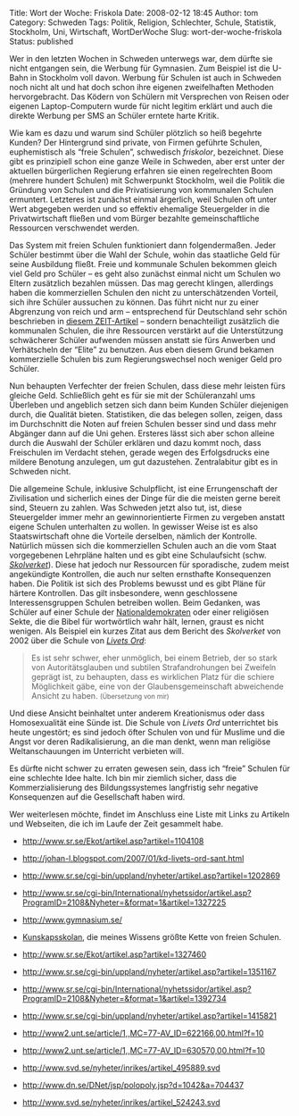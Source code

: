 Title: Wort der Woche: Friskola
Date: 2008-02-12 18:45
Author: tom
Category: Schweden
Tags: Politik, Religion, Schlechter, Schule, Statistik, Stockholm, Uni, Wirtschaft, WortDerWoche
Slug: wort-der-woche-friskola
Status: published

Wer in den letzten Wochen in Schweden unterwegs war, dem dürfte sie
nicht entgangen sein, die Werbung für Gymnasien. Zum Beispiel ist die
U-Bahn in Stockholm voll davon. Werbung für Schulen ist auch in Schweden
noch nicht alt und hat doch schon ihre eigenen zweifelhaften Methoden
hervorgebracht. Das Ködern von Schülern mit Versprechen von Reisen oder
eigenen Laptop-Computern wurde für nicht legitim erklärt und auch die
direkte Werbung per SMS an Schüler erntete harte Kritik.

Wie kam es dazu und warum sind Schüler plötzlich so heiß begehrte
Kunden? Der Hintergrund sind private, von Firmen geführte Schulen,
euphemistisch als “freie Schulen”, schwedisch *friskolor*, bezeichnet.
Diese gibt es prinzipiell schon eine ganze Weile in Schweden, aber erst
unter der aktuellen bürgerlichen Regierung erfahren sie einen
regelrechten Boom (mehrere hundert Schulen) mit Schwerpunkt Stockholm,
weil die Politik die Gründung von Schulen und die Privatisierung von
kommunalen Schulen ermuntert. Letzteres ist zunächst einmal ärgerlich,
weil Schulen oft unter Wert abgegeben werden und so effektiv ehemalige
Steuergelder in die Privatwirtschaft fließen und vom Bürger bezahlte
gemeinschaftliche Ressourcen verschwendet werden.

Das System mit freien Schulen funktioniert dann folgendermaßen. Jeder
Schüler bestimmt über die Wahl der Schule, wohin das staatliche Geld für
seine Ausbildung fließt. Freie und kommunale Schulen bekommen gleich
viel Geld pro Schüler – es geht also zunächst einmal nicht um Schulen wo
Eltern zusätzlich bezahlen müssen. Das mag gerecht klingen, allerdings
haben die kommerziellen Schulen den nicht zu unterschätzenden Vorteil,
sich ihre Schüler aussuchen zu können. Das führt nicht nur zu einer
Abgrenzung von reich und arm – entsprechend für Deutschland sehr schön
beschrieben in [diesem
ZEIT-Artikel](http://www.zeit.de/2007/35/Aufsteiger?page=all) – sondern
benachteiligt zusätzlich die kommunalen Schulen, die ihre Ressourcen
verstärkt auf die Unterstützung schwächerer Schüler aufwenden müssen
anstatt sie fürs Anwerben und Verhätscheln der “Elite” zu benutzen. Aus
eben diesem Grund bekamen kommerzielle Schulen bis zum Regierungswechsel
noch weniger Geld pro Schüler.

Nun behaupten Verfechter der freien Schulen, dass diese mehr leisten
fürs gleiche Geld. Schließlich geht es für sie mit der Schüleranzahl ums
Überleben und angeblich setzen sich dann beim Kunden Schüler diejenigen
durch, die Qualität bieten. Statistiken, die das belegen sollen, zeigen,
dass im Durchschnitt die Noten auf freien Schulen besser sind und dass
mehr Abgänger dann auf die Uni gehen. Ersteres lässt sich aber schon
alleine durch die Auswahl der Schüler erklären und dazu kommt noch, dass
Freischulen im Verdacht stehen, gerade wegen des Erfolgsdrucks eine
mildere Benotung anzulegen, um gut dazustehen. Zentralabitur gibt es in
Schweden nicht.

Die allgemeine Schule, inklusive Schulpflicht, ist eine Errungenschaft
der Zivilisation und sicherlich eines der Dinge für die die meisten
gerne bereit sind, Steuern zu zahlen. Was Schweden jetzt also tut, ist,
diese Steuergelder immer mehr an gewinnorientierte Firmen zu vergeben
anstatt eigene Schulen unterhalten zu wollen. In gewisser Weise ist es
also Staatswirtschaft ohne die Vorteile derselben, nämlich der
Kontrolle. Natürlich müssen sich die kommerziellen Schulen auch an die
vom Staat vorgegebenen Lehrpläne halten und es gibt eine Schulaufsicht
(schw. [*Skolverket*](http://www.skolverket.se)). Diese hat jedoch nur
Ressourcen für sporadische, zudem meist angekündigte Kontrollen, die
auch nur selten ernsthafte Konsequenzen haben. Die Politik ist sich des
Problems bewusst und es gibt Pläne für härtere Kontrollen. Das gilt
insbesondere, wenn geschlossene Interessensgruppen Schulen betreiben
wollen. Beim Gedanken, was Schüler auf einer Schule der
[Nationaldemokraten](http://de.wikipedia.org/wiki/Nationaldemokraterna)
oder einer religiösen Sekte, die die Bibel für wortwörtlich wahr hält,
lernen, graust es nicht wenigen. Als Beispiel ein kurzes Zitat aus dem
Bericht des *Skolverket* von 2002 über die Schule von [*Livets
Ord*](http://www.perkornhall.se/LivetsOrd/index-deutsch.htm):

> Es ist sehr schwer, eher unmöglich, bei einem Betrieb, der so stark
> von Autoritätsglauben und subtilen Strafandrohungen bei Zweifeln
> geprägt ist, zu behaupten, dass es wirklichen Platz für die schiere
> Möglichkeit gäbe, eine von der Glaubensgemeinschaft abweichende
> Ansicht zu haben. <small>(Übersetzung von mir)</small>

Und diese Ansicht beinhaltet unter anderem Kreationismus oder dass
Homosexualität eine Sünde ist. Die Schule von *Livets Ord* unterrichtet
bis heute ungestört; es sind jedoch öfter Schulen von und für Muslime
und die Angst vor deren Radikalisierung, an die man denkt, wenn man
religiöse Weltanschauungen im Unterricht verbieten will.

Es dürfte nicht schwer zu erraten gewesen sein, dass ich “freie” Schulen
für eine schlechte Idee halte. Ich bin mir ziemlich sicher, dass die
Kommerzialisierung des Bildungssystemes langfristig sehr negative
Konsequenzen auf die Gesellschaft haben wird.

Wer weiterlesen möchte, findet im Anschluss eine Liste mit Links zu
Artikeln und Webseiten, die ich im Laufe der Zeit gesammelt habe.
<!--more Zur Linkliste&raquo; -->

-   <http://www.sr.se/Ekot/artikel.asp?artikel=1104108>
-   <http://johan-l.blogspot.com/2007/01/kd-livets-ord-sant.html>
-   <http://www.sr.se/cgi-bin/uppland/nyheter/artikel.asp?artikel=1202869>
-   <http://www.sr.se/cgi-bin/International/nyhetssidor/artikel.asp?ProgramID=2108&Nyheter=&format=1&artikel=1327225>
-   <http://www.gymnasium.se/>
-   [Kunskapsskolan](http://www.kunskapsskolan.se/), die meines Wissens
    größte Kette von freien Schulen.
-   <http://www.sr.se/Ekot/artikel.asp?artikel=1327460>
-   <http://www.sr.se/cgi-bin/uppland/nyheter/artikel.asp?artikel=1351167>
-   <http://www.sr.se/cgi-bin/International/nyhetssidor/artikel.asp?ProgramID=2108&Nyheter=&format=1&artikel=1392734>
-   <http://www.sr.se/cgi-bin/uppland/nyheter/artikel.asp?artikel=1415821>
-   <http://www2.unt.se/article/1,,MC=77-AV_ID=622166,00.html?f=10>
-   <http://www2.unt.se/article/1,,MC=77-AV_ID=630570,00.html?f=10>
-   <http://www.svd.se/nyheter/inrikes/artikel_495889.svd>
-   <http://www.dn.se/DNet/jsp/polopoly.jsp?d=1042&a=704437>

-   <http://www.svd.se/nyheter/inrikes/artikel_524243.svd>

